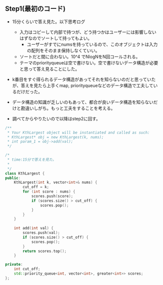 ## Step1(最初のコード)
- 15分くらいで答え見た。以下思考ログ
  - 入力はコピーして内部で持つが、どう持つかはユーザーには影響しないはずなのでソートして持ってもよい。
    - ユーザーがすでにnumsを持っているので、このオブジェクトは入力の配列をそのまま保持しなくていい。
  - ソートだと間に合わない。10^4 でNlogNをN回コールされる。
  - テーマのpriorityqueueは空で書けない。空で書けないデータ構造が必要と思って答え見ることにした。

- k番目をすぐ得られるデータ構造があってそれを知らないのだと思っていたが、答えを見たら上手くmap, priorityqueueなどのデータ構造で工夫しているだけだった。
- データ構造の知識が乏しいのもあって、都合が良いデータ構造を知らないだけと勘違いしがち。もっと工夫をすることを考える。
- 調べてからやりたいので以降はstep2に回す。


```C++
/**
 * Your KthLargest object will be instantiated and called as such:
 * KthLargest* obj = new KthLargest(k, nums);
 * int param_1 = obj->add(val);
 */
 ```

```C++
/*
 * time:15分で答えを見た。
 *
 */
class KthLargest {
public:
    KthLargest(int k, vector<int>& nums) {
        cut_off = k;
        for (int score : nums) {
            scores.push(score);
            if (scores.size() > cut_off) {
                scores.pop();
            }
        }
    }
    
    int add(int val) {
        scores.push(val);
        if (scores.size() > cut_off) {
            scores.pop();
        }
        return scores.top();
    }

private:
    int cut_off;
    std::priority_queue<int, vector<int>, greater<int>> scores;
};

 ```
